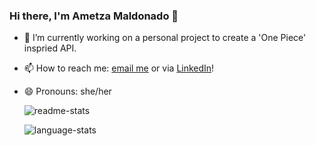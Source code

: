 <!--
**ametzamaldonado/ametzamaldonado** is a ✨ _special_ ✨ repository because its `README.md` (this file) appears on your GitHub profile.

Here are some ideas to get you started:

- 🔭 I’m currently working on a personal project to create a 'One Piece' inspried API.
- 🌱 I’m currently learning 
- 👯 I’m looking to collaborate on ...
- 🤔 I’m looking for help with ...
- 💬 Ask me about ...
- 📫 How to reach me: <a href='mailto: ametza.maldonado@gmail.com'>email me</a> or via <a href='https://www.linkedin.com/in/ametzayin-maldonado-3528b6124/'>LinkedIn</a>!
- 😄 Pronouns: she/her
- ⚡ Fun fact: ...
-->
### Hi there, I'm Ametza Maldonado 👋

- 🔭 I’m currently working on a personal project to create a 'One Piece' inspried API.
- 📫 How to reach me: <a href='mailto: ametza.maldonado@gmail.com'>email me</a> or via <a href='https://www.linkedin.com/in/ametzayin-maldonado-3528b6124/'>LinkedIn</a>!
- 😄 Pronouns: she/her

  <img alt='readme-stats'
       class="center" 
       src="https://github-readme-stats.vercel.app/api?username=ametzamaldonado&show_icons=true&theme=dracula" />


  <img alt='language-stats'
       class="center" 
       src="https://github-readme-stats.vercel.app/api/top-langs/?username=ametzamaldonado&layout=compact&theme=dracula" />


<!-- ![Anurag's GitHub stats](https://github-readme-stats.vercel.app/api?username=ametzamaldonado&show_icons=true&theme=dracula) -->




<!-- [![Anurag's Top Langs](https://github-readme-stats.vercel.app/api/top-langs/?username=ametzamaldonado&layout=compact&theme=dracula)](https://github.com/anuraghazra/github-readme-stats) -->
